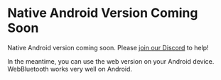 # Native Android Version Coming Soon

Native Android version coming soon. Please [join our Discord](https://discord.gg/TwrBFG9Z) to help!

In the meantime, you can use the web version on your Android device. WebBluetooth works very well on Android.
